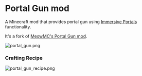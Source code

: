 # Portal Gun mod

A Minecraft mod that provides portal gun using [Immersive Portals](https://github.com/iPortalTeam/ImmersivePortalsMod) functionality.

It's a fork of [MeowMC's Portal Gun mod](https://github.com/MeowMC/PortalGun).

![portal_gun.png](https://s2.loli.net/2023/03/19/mxdDAr76Y3RwV9B.png)

### Crafting Recipe

![portal_gun_recipe.png](https://s2.loli.net/2023/03/19/qz5fNVnZCgytJUX.png)